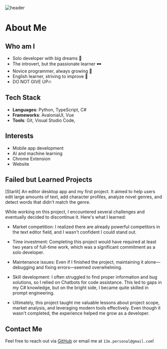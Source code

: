 ![header](https://capsule-render.vercel.app/api?type=rect&color=auto&height=300&section=header&text=13e%20render&fontSize=90)
# About Me

## Who am I
- Solo developer with big dreams 🌟
- The introvert, but the passionate learner 🕶️
- Novice programmer, always growing 🌱
- English learner, striving to improve 📘
- DO NOT GIVE UP🔥

## Tech Stack
- **Languages**: Python, TypeScript, C#
- **Frameworks**: AvaloniaUI, Vue
- **Tools**: Git, Visual Studio Code, 

## Interests
- Mobile app development
- AI and machine learning
- Chrome Extension
- Website

## Failed but Learned Projects
[Starlit]
An editor desktop app and my first project. It aimed to help users edit large amounts of text, add character profiles, analyze novel genres, and detect words that didn't match the genre.

While working on this project, I encountered several challenges and eventually decided to discontinue it. Here's what I learned:

- Market competition: I realized there are already powerful competitors in the text editor field, and I wasn't confident I could stand out.
- Time investment: Completing this project would have required at least two years of full-time work, which was a significant commitment as a solo developer.
- Maintenance issues: Even if I finished the project, maintaining it alone—debugging and fixing errors—seemed overwhelming.
- Skill development: I often struggled to find proper information and bug solutions, so I relied on Chatbots for code assistance. This led to gaps in my C# knowledge, but on the bright side, I became quite skilled in prompt engineering.
  
- Ultimately, this project taught me valuable lessons about project scope, market analysis, and leveraging modern tools effectively. Even though it wasn't completed, the experience helped me grow as a developer.

## Contact Me
Feel free to reach out via [GitHub](https://github.com/s-13e) or email me at `13e.personal@gmail.com`!
